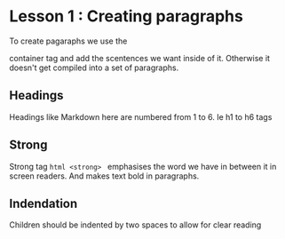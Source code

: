 # Lesson 1 : Creating paragraphs
To create pagaraphs we use the <p> container tag and add the scentences we want inside of it. 
Otherwise it doesn't get compiled into a set of paragraphs.

## Headings 
Headings like Markdown here are numbered from 1 to 6. Ie h1 to h6 tags

## Strong 
Strong tag ```html <strong> ``` emphasises the word we have in between it in screen readers. And makes text bold in paragraphs.

## Indendation
Children should be indented by two spaces to allow for clear reading 
